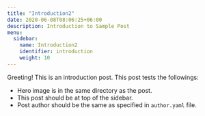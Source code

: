 ```yaml
---
title: "Introduction2"
date: 2020-06-08T08:06:25+06:00
description: Introduction to Sample Post
menu:
  sidebar:
    name: Introduction2
    identifier: introduction
    weight: 10
---
```


Greeting! This is an introduction post. This post tests the followings:

- Hero image is in the same directory as the post.
- This post should be at top of the sidebar.
- Post author should be the same as specified in `author.yaml` file.